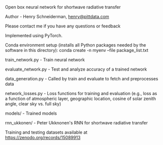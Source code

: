 Open box neural network for shortwave radiative transfer

Author - Henry Schneiderman, henry@pittdata.com

Please contact me if you have any questions or feedback

Implemented using PyTorch.

Conda environment setup (installs all Python packages needed by the software in this directory): conda create -n myenv –file package_list.txt

train_network.py - Train neural network

evaluate_network.py - Test and analyze accuracy of a trained network

data_generation.py - Called by train and evaluate to fetch and preprocesses data

network_losses.py - Loss functions for training and evaluation (e.g., loss as a function of atmospheric layer, geographic location, cosine of solar zenith angle, clear sky vs. full sky)

models/ - Trained models

rnn_ukkonen/ - Peter Ukknonen's RNN for shortwave radiative transfer

Training and testing datasets available at https://zenodo.org/records/15089913



